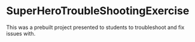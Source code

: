 # SuperHeroTroubleShootingExercise
This was a prebuilt project presented to students to troubleshoot and fix issues with.

